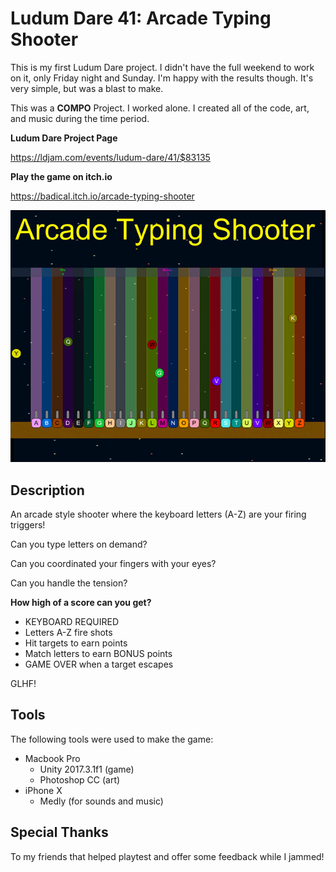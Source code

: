 Ludum Dare 41: Arcade Typing Shooter
====================================

This is my first Ludum Dare project. I didn't have the full weekend to work on it, only Friday night and Sunday. I'm happy with the results though. It's very simple, but was a blast to make.

This was a **COMPO** Project. I worked alone. I created all of the code, art, and music during the time period.

**Ludum Dare Project Page**

https://ldjam.com/events/ludum-dare/41/$83135


**Play the game on itch.io**

https://badical.itch.io/arcade-typing-shooter


![Cover Art should be here...](ATS%20-%20Cover.png?raw=true|alt=coverart)



Description
-----------

An arcade style shooter where the keyboard letters (A-Z) are your firing triggers!

Can you type letters on demand? 

Can you coordinated your fingers with your eyes?

Can you handle the tension?

**How high of a score can you get?**


* KEYBOARD REQUIRED
* Letters A-Z fire shots
* Hit targets to earn points
* Match letters to earn BONUS points
* GAME OVER when a target escapes


GLHF!


Tools
-----

The following tools were used to make the game:

* Macbook Pro
  * Unity 2017.3.1f1 (game)
  * Photoshop CC (art)
* iPhone X
  * Medly (for sounds and music)



Special Thanks
--------------

To my friends that helped playtest and offer some feedback while I jammed!